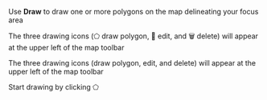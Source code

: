 Use **Draw** to draw one or more polygons on the map delineating your focus 
area

The three drawing icons (&#x2B20; draw polygon, &#x1F4DD; edit, and &#x1F5D1; delete) will appear at the upper left of the map toolbar


The three drawing icons (draw polygon, edit, and delete) will appear at the upper left of the map toolbar

Start drawing by clicking &#x2B20;
